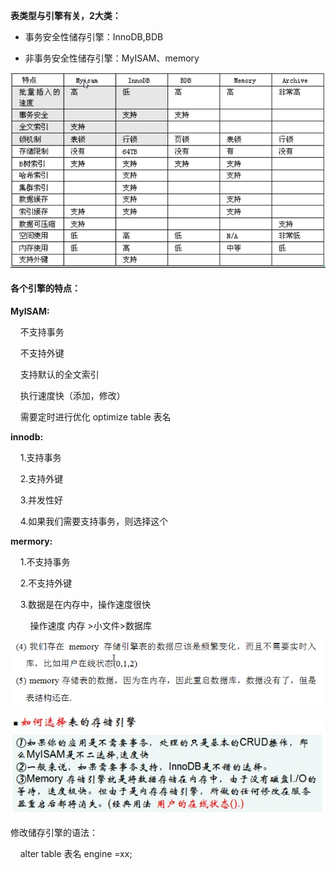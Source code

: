 **表类型与引擎有关，2大类：**

* 事务安全性储存引擎：InnoDB,BDB

* 非事务安全性储存引擎：MyISAM、memory

![](/img/Language/MySQL/engine/87445636-8e89-48c1-b480-4b2a5e16e6e6.png)

#### 各个引擎的特点：

**MyISAM:**

    不支持事务

    不支持外键

    支持默认的全文索引

    执行速度快（添加，修改）

    需要定时进行优化 optimize table 表名



**innodb:**

    1.支持事务

    2.支持外键

    3.并发性好

    4.如果我们需要支持事务，则选择这个



**mermory:**

    1.不支持事务

    2.不支持外键

    3.数据是在内存中，操作速度很快

        操作速度 内存 &gt;小文件&gt;数据库

![](/img/Language/MySQL/engine/34b3b8ec-74d1-47be-9355-0f11d2b00f7c.png)

![](/img/Language/MySQL/engine/7ef488f5-3579-450d-aae8-c2ba411ff75b.jpg)

修改储存引擎的语法：

    alter table 表名 engine =xx;

